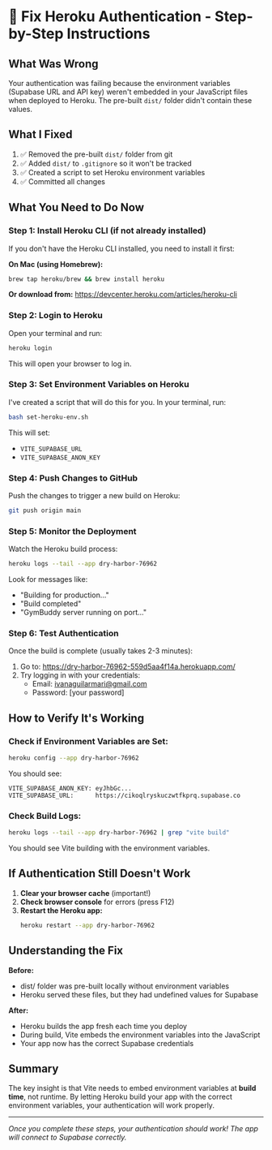 # 🔧 Fix Heroku Authentication - Step-by-Step Instructions

## What Was Wrong
Your authentication was failing because the environment variables (Supabase URL and API key) weren't embedded in your JavaScript files when deployed to Heroku. The pre-built `dist/` folder didn't contain these values.

## What I Fixed
1. ✅ Removed the pre-built `dist/` folder from git
2. ✅ Added `dist/` to `.gitignore` so it won't be tracked
3. ✅ Created a script to set Heroku environment variables
4. ✅ Committed all changes

## What You Need to Do Now

### Step 1: Install Heroku CLI (if not already installed)
If you don't have the Heroku CLI installed, you need to install it first:

**On Mac (using Homebrew):**
```bash
brew tap heroku/brew && brew install heroku
```

**Or download from:** https://devcenter.heroku.com/articles/heroku-cli

### Step 2: Login to Heroku
Open your terminal and run:
```bash
heroku login
```
This will open your browser to log in.

### Step 3: Set Environment Variables on Heroku
I've created a script that will do this for you. In your terminal, run:
```bash
bash set-heroku-env.sh
```

This will set:
- `VITE_SUPABASE_URL` 
- `VITE_SUPABASE_ANON_KEY`

### Step 4: Push Changes to GitHub
Push the changes to trigger a new build on Heroku:
```bash
git push origin main
```

### Step 5: Monitor the Deployment
Watch the Heroku build process:
```bash
heroku logs --tail --app dry-harbor-76962
```

Look for messages like:
- "Building for production..."
- "Build completed"
- "GymBuddy server running on port..."

### Step 6: Test Authentication
Once the build is complete (usually takes 2-3 minutes):

1. Go to: https://dry-harbor-76962-559d5aa4f14a.herokuapp.com/
2. Try logging in with your credentials:
   - Email: ivanaguilarmari@gmail.com
   - Password: [your password]

## How to Verify It's Working

### Check if Environment Variables are Set:
```bash
heroku config --app dry-harbor-76962
```

You should see:
```
VITE_SUPABASE_ANON_KEY: eyJhbGc...
VITE_SUPABASE_URL:      https://cikoqlryskuczwtfkprq.supabase.co
```

### Check Build Logs:
```bash
heroku logs --tail --app dry-harbor-76962 | grep "vite build"
```

You should see Vite building with the environment variables.

## If Authentication Still Doesn't Work

1. **Clear your browser cache** (important!)
2. **Check browser console** for errors (press F12)
3. **Restart the Heroku app:**
   ```bash
   heroku restart --app dry-harbor-76962
   ```

## Understanding the Fix

**Before:** 
- dist/ folder was pre-built locally without environment variables
- Heroku served these files, but they had undefined values for Supabase

**After:**
- Heroku builds the app fresh each time you deploy
- During build, Vite embeds the environment variables into the JavaScript
- Your app now has the correct Supabase credentials

## Summary
The key insight is that Vite needs to embed environment variables at **build time**, not runtime. By letting Heroku build your app with the correct environment variables, your authentication will work properly.

---
*Once you complete these steps, your authentication should work! The app will connect to Supabase correctly.*